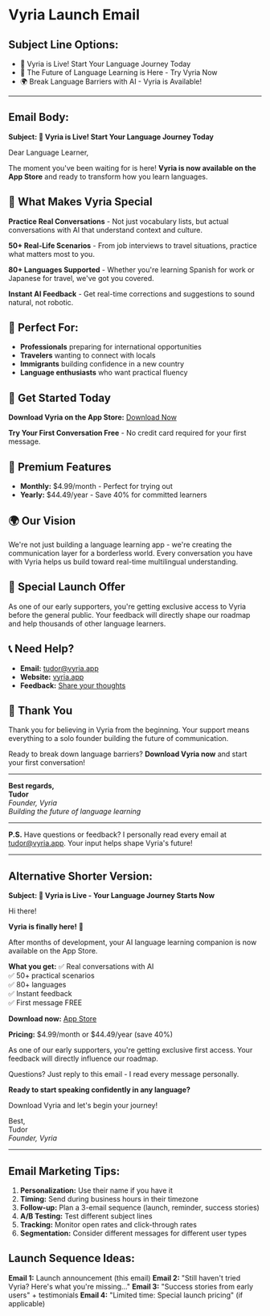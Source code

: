 # Vyria Launch Email

## Subject Line Options:
- 🎉 Vyria is Live! Start Your Language Journey Today
- 🚀 The Future of Language Learning is Here - Try Vyria Now
- 🌍 Break Language Barriers with AI - Vyria is Available!

---

## Email Body:

**Subject: 🎉 Vyria is Live! Start Your Language Journey Today**

Dear Language Learner,

The moment you've been waiting for is here! **Vyria is now available on the App Store** and ready to transform how you learn languages.

## 🌟 What Makes Vyria Special

**Practice Real Conversations** - Not just vocabulary lists, but actual conversations with AI that understand context and culture.

**50+ Real-Life Scenarios** - From job interviews to travel situations, practice what matters most to you.

**80+ Languages Supported** - Whether you're learning Spanish for work or Japanese for travel, we've got you covered.

**Instant AI Feedback** - Get real-time corrections and suggestions to sound natural, not robotic.

## 🎯 Perfect For:
- **Professionals** preparing for international opportunities
- **Travelers** wanting to connect with locals
- **Immigrants** building confidence in a new country
- **Language enthusiasts** who want practical fluency

## 📱 Get Started Today

**Download Vyria on the App Store:**
[Download Now](https://apps.apple.com/us/app/vyria-language-learning/id6753706880)

**Try Your First Conversation Free** - No credit card required for your first message.

## 💎 Premium Features
- **Monthly:** $4.99/month - Perfect for trying out
- **Yearly:** $44.49/year - Save 40% for committed learners

## 🌍 Our Vision
We're not just building a language learning app - we're creating the communication layer for a borderless world. Every conversation you have with Vyria helps us build toward real-time multilingual understanding.

## 🎁 Special Launch Offer
As one of our early supporters, you're getting exclusive access to Vyria before the general public. Your feedback will directly shape our roadmap and help thousands of other language learners.

## 📞 Need Help?
- **Email:** tudor@vyria.app
- **Website:** [vyria.app](https://vyria.app)
- **Feedback:** [Share your thoughts](https://vyria.app/feedback)

## 🙏 Thank You
Thank you for believing in Vyria from the beginning. Your support means everything to a solo founder building the future of communication.

Ready to break down language barriers? **Download Vyria now** and start your first conversation!

---

**Best regards,**  
**Tudor**  
*Founder, Vyria*  
*Building the future of language learning*

---

**P.S.** Have questions or feedback? I personally read every email at tudor@vyria.app. Your input helps shape Vyria's future!

---

## Alternative Shorter Version:

**Subject: 🚀 Vyria is Live - Your Language Journey Starts Now**

Hi there!

**Vyria is finally here!** 🎉

After months of development, your AI language learning companion is now available on the App Store.

**What you get:**
✅ Real conversations with AI  
✅ 50+ practical scenarios  
✅ 80+ languages  
✅ Instant feedback  
✅ First message FREE  

**Download now:** [App Store](https://apps.apple.com/us/app/vyria-language-learning/id6753706880)

**Pricing:** $4.99/month or $44.49/year (save 40%)

As one of our early supporters, you're getting exclusive first access. Your feedback will directly influence our roadmap.

Questions? Just reply to this email - I read every message personally.

**Ready to start speaking confidently in any language?**

Download Vyria and let's begin your journey!

Best,  
Tudor  
*Founder, Vyria*

---

## Email Marketing Tips:

1. **Personalization:** Use their name if you have it
2. **Timing:** Send during business hours in their timezone
3. **Follow-up:** Plan a 3-email sequence (launch, reminder, success stories)
4. **A/B Testing:** Test different subject lines
5. **Tracking:** Monitor open rates and click-through rates
6. **Segmentation:** Consider different messages for different user types

## Launch Sequence Ideas:

**Email 1:** Launch announcement (this email)
**Email 2:** "Still haven't tried Vyria? Here's what you're missing..."
**Email 3:** "Success stories from early users" + testimonials
**Email 4:** "Limited time: Special launch pricing" (if applicable)
